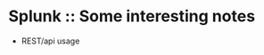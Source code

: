 Splunk :: Some interesting notes 
================================================

* REST/api usage
